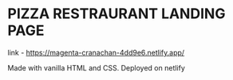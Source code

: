 # PIZZA RESTRAURANT LANDING PAGE

link - https://magenta-cranachan-4dd9e6.netlify.app/

Made with vanilla HTML and CSS.
Deployed on netlify
